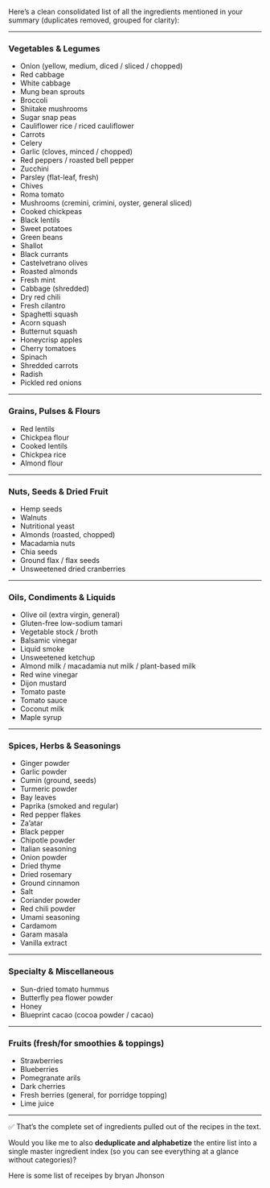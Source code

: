 Here’s a clean consolidated list of all the ingredients mentioned in your summary (duplicates removed, grouped for clarity):

---

### Vegetables & Legumes

* Onion (yellow, medium, diced / sliced / chopped)
* Red cabbage
* White cabbage
* Mung bean sprouts
* Broccoli
* Shiitake mushrooms
* Sugar snap peas
* Cauliflower rice / riced cauliflower
* Carrots
* Celery
* Garlic (cloves, minced / chopped)
* Red peppers / roasted bell pepper
* Zucchini
* Parsley (flat-leaf, fresh)
* Chives
* Roma tomato
* Mushrooms (cremini, crimini, oyster, general sliced)
* Cooked chickpeas
* Black lentils
* Sweet potatoes
* Green beans
* Shallot
* Black currants
* Castelvetrano olives
* Roasted almonds
* Fresh mint
* Cabbage (shredded)
* Dry red chili
* Fresh cilantro
* Spaghetti squash
* Acorn squash
* Butternut squash
* Honeycrisp apples
* Cherry tomatoes
* Spinach
* Shredded carrots
* Radish
* Pickled red onions

---

### Grains, Pulses & Flours

* Red lentils
* Chickpea flour
* Cooked lentils
* Chickpea rice
* Almond flour

---

### Nuts, Seeds & Dried Fruit

* Hemp seeds
* Walnuts
* Nutritional yeast
* Almonds (roasted, chopped)
* Macadamia nuts
* Chia seeds
* Ground flax / flax seeds
* Unsweetened dried cranberries

---

### Oils, Condiments & Liquids

* Olive oil (extra virgin, general)
* Gluten-free low-sodium tamari
* Vegetable stock / broth
* Balsamic vinegar
* Liquid smoke
* Unsweetened ketchup
* Almond milk / macadamia nut milk / plant-based milk
* Red wine vinegar
* Dijon mustard
* Tomato paste
* Tomato sauce
* Coconut milk
* Maple syrup

---

### Spices, Herbs & Seasonings

* Ginger powder
* Garlic powder
* Cumin (ground, seeds)
* Turmeric powder
* Bay leaves
* Paprika (smoked and regular)
* Red pepper flakes
* Za’atar
* Black pepper
* Chipotle powder
* Italian seasoning
* Onion powder
* Dried thyme
* Dried rosemary
* Ground cinnamon
* Salt
* Coriander powder
* Red chili powder
* Umami seasoning
* Cardamom
* Garam masala
* Vanilla extract

---

### Specialty & Miscellaneous

* Sun-dried tomato hummus
* Butterfly pea flower powder
* Honey
* Blueprint cacao (cocoa powder / cacao)

---

### Fruits (fresh/for smoothies & toppings)

* Strawberries
* Blueberries
* Pomegranate arils
* Dark cherries
* Fresh berries (general, for porridge topping)
* Lime juice

---

✅ That’s the complete set of ingredients pulled out of the recipes in the text.

Would you like me to also **deduplicate and alphabetize** the entire list into a single master ingredient index (so you can see everything at a glance without categories)?


Here is some list of receipes by bryan Jhonson 